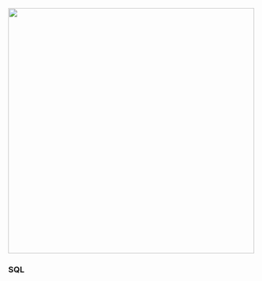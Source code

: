 <img src='https://user-images.githubusercontent.com/31488753/203903972-0e093e69-6778-4b3b-ae1d-497d6fd5ad35.png' width=500 align=center>

### SQL
